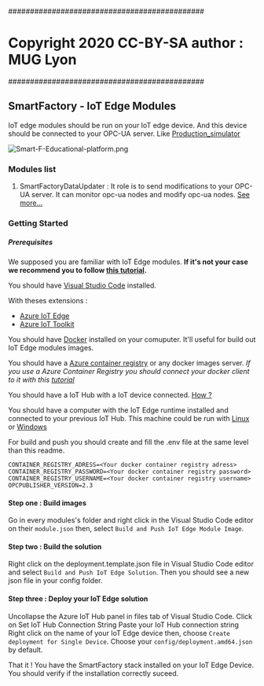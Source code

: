 #############################################

# Copyright 2020 CC-BY-SA author : MUG Lyon

#############################################

## SmartFactory - IoT Edge Modules

IoT edge modules should be run on your IoT edge device. And this device should be connected to your OPC-UA server.
Like [Production_simulator](https://github.com/muglyon/SmartFactory/blob/master/Production_simulator "Production_simulator")

![Smart-F-Educational-platform.png](https://github.com/muglyon/SmartFactory/blob/master/Resources/iotedgeopensource.png?raw=true)


### Modules list
 1. SmartFactoryDataUpdater : It role is to send modifications to your OPC-UA server. It can monitor opc-ua nodes and modify opc-ua nodes. [See more...](https://github.com/muglyon/SmartFactory/blob/IoTEdgeModules/modules/SmartFacotryDataUpdater "See more...")


### Getting Started

##### Prerequisites
We supposed you are familiar with IoT Edge modules. 
__If it's not your case we recommend you to follow [this tutorial](https://docs.microsoft.com/en-us/azure/iot-edge/tutorial-machine-learning-edge-06-custom-modules "this tutorial").__

You should have [Visual Studio Code](https://code.visualstudio.com/ "Visual Studio Code") installed.

With theses extensions :
 - [Azure IoT Edge](https://marketplace.visualstudio.com/items?itemName=vsciot-vscode.azure-iot-edge "Azure IoT Edge")
 - [Azure IoT Toolkit](https://marketplace.visualstudio.com/items?itemName=vsciot-vscode.azure-iot-toolkit "Azure IoT Toolkit")

You should have [Docker](https://www.docker.com/ "Docker") installed on your comuputer. It'll useful for build out IoT Edge modules images.

You should have a [Azure container registry](https://azure.microsoft.com/en-us/services/container-registry/ "Azure Container Registry") or any docker images server.
_If you use a Azure Container Registry you should connect your docker client to it with this [tutorial](https://docs.microsoft.com/en-us/azure/container-registry/container-registry-authentication "tutorial")_

You should have a IoT Hub with a IoT device connected. [How ?](https://docs.microsoft.com/en-us/azure/iot-hub/iot-hub-create-through-portal "How ?")

You should have a computer with the IoT Edge runtime installed and connected to your previous IoT Hub. This machine could be run with [Linux](https://docs.microsoft.com/en-us/azure/iot-edge/how-to-install-iot-edge-linux "Linux") or [Windows](https://docs.microsoft.com/en-us/azure/iot-edge/how-to-install-iot-edge-windows "Windows")

For build and push you should create and fill the .env file at the same level than this readme.
```
CONTAINER_REGISTRY_ADRESS=<Your docker container registry adress>
CONTAINER_REGISTRY_PASSWORD=<Your docker container registry password>
CONTAINER_REGISTRY_USERNAME=<Your docker container registry username>
OPCPUBLISHER_VERSION=2.3
```

#### Step one : Build images

Go in every modules's folder and right click in the Visual Studio Code editor on their `module.json` then, select `Build and Push IoT Edge Module Image`.

#### Step two : Build the solution                    

Right click on the deployment.template.json file in Visual Studio Code editor and select `Build and Push IoT Edge Solution`.
Then you should see a new json file in your config folder.

#### Step three : Deploy your IoT Edge solution 

Uncollapse the Azure IoT Hub panel in files tab of Visual Studio Code.
Click on Set IoT Hub Connection String
Paste your IoT Hub connection string
Right click on the name of your IoT Edge device then, choose `Create deployment for Single Device`.
Choose your `config/deployment.amd64.json` by default.

That it ! You have the SmartFactory stack installed on your IoT Edge Device. You should verify if the installation correctly suceed.


